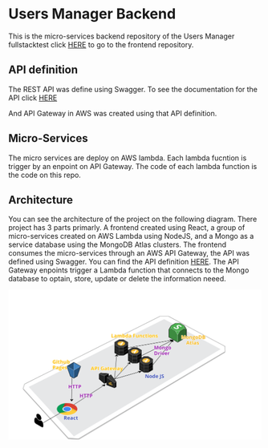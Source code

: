 # Users Manager Backend

This is the micro-services backend repository of the Users Manager fullstacktest click [HERE](https://github.com/syvelasquez10/users-manager-front) to go to the frontend repository.

API definition
-------------
The REST API was define using Swagger.
To see the documentation for the API click [HERE](https://app.swaggerhub.com/apis/syvelasquez10/users-manager-back-v3/1.0.0)

And API Gateway in AWS was created using that API definition.

Micro-Services 
-------------
The micro services are deploy on AWS lambda. Each lambda fucntion is trigger by an enpoint on API Gateway.
The code of each lambda function is the code on this repo.

Architecture
-------------
You can see the architecture of the project on the following diagram. There project has 3 parts primarly. A frontend created using React, a group of micro-services created on AWS Lambda using NodeJS, and a Mongo as a service database using the MongoDB Atlas clusters. The frontend consumes the micro-services through an AWS API Gateway, the API was defined using Swagger. You can find the API definition [HERE](https://app.swaggerhub.com/apis/syvelasquez10/users-manager-back/1.0.0). The API Gateway enpoints trigger a Lambda function that connects to the Mongo database to optain, store, update or delete the information neeed.

![Architecture Diagram](https://raw.githubusercontent.com/syvelasquez10/users-manager-front/main/architectureDiagram.png "Architecture Diagram")
